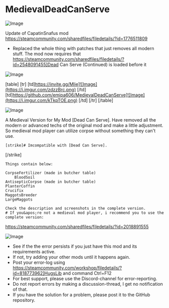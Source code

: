 # MedievalDeadCanServe

![Image](https://i.imgur.com/WAEzk68.png)

Update of CapatinSnafus mod
https://steamcommunity.com/sharedfiles/filedetails/?id=1776511809

- Replaced the whole thing with patches that just removes all modern stuff. The mod now requires that https://steamcommunity.com/sharedfiles/filedetails/?id=2548091455]Dead Can Serve (Continued) is loaded before it

![Image](https://i.imgur.com/7Gzt3Rg.png)


[table]
    [tr]
        [td]https://invite.gg/Mlie]![Image](https://i.imgur.com/zdzzBrc.png)
[/td]
        [td]https://github.com/emipa606/MedievalDeadCanServe]![Image](https://i.imgur.com/kTkpTOE.png)
[/td]
    [/tr]
[/table]
	
![Image](https://i.imgur.com/NOW7jU1.png)

A Medieval Version for My Mod [Dead Can Serve].
	Have removed all the modern or advanced techs of the original mod and make a little adjustment.
	So medieval mod player can utilize corpse without something they can&apos;t use.
	
	[strike]# Imcompatible with [Dead Can Serve].
[/strike]
	
	Things contain below:
	
	CorpseFertilizer (made in butcher table)
        BloodSoil
	AntisepticCorpse (made in butcher table)
	PlanterCoffin
	Crucifix
	MaggotsBreeder
	LargeMaggots
	
	Check the description and screenshots in the complete version.
	# If you&apos;re not a medieval mod player, i recommend you to use the complete version:


https://steamcommunity.com/sharedfiles/filedetails/?id=2018891555

![Image](https://i.imgur.com/Rs6T6cr.png)



-  See if the the error persists if you just have this mod and its requirements active.
-  If not, try adding your other mods until it happens again.
-  Post your error-log using https://steamcommunity.com/workshop/filedetails/?id=818773962]HugsLib and command Ctrl+F12
-  For best support, please use the Discord-channel for error-reporting.
-  Do not report errors by making a discussion-thread, I get no notification of that.
-  If you have the solution for a problem, please post it to the GitHub repository.



